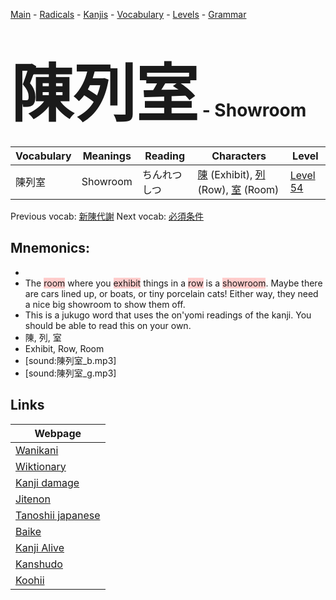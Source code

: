 <style> bigfont {font-size: 100px}</style>
[Main](../README.md) -
[Radicals](../radicals.md) -
[Kanjis](../kanjis.md) -
[Vocabulary](../vocabulary.md) -
[Levels](../levels.md) -
[Grammar](../grammar.md)
# <bigfont> 陳列室</bigfont> - Showroom 

| Vocabulary | Meanings | Reading | Characters | Level |
| --- | --- | --- | --- | --- |
| 陳列室 | Showroom | ちんれつしつ |  [陳](../kanjis/陳.md) (Exhibit), [列](../kanjis/列.md) (Row), [室](../kanjis/室.md) (Room) | [Level 54](../levels/wk_level54.md) |

Previous vocab: [新陳代謝](新陳代謝.md) Next vocab: [必須条件](必須条件.md) 

## Mnemonics:

* 
* The <span style="background-color:#ffcccb"> room</span> where you <span style="background-color:#ffcccb"> exhibit</span> things in a <span style="background-color:#ffcccb"> row</span> is a <span style="background-color:#ffcccb"> showroom</span>. Maybe there are cars lined up, or boats, or tiny porcelain cats! Either way, they need a nice big showroom to show them off.
* This is a jukugo word that uses the on'yomi readings of the kanji. You should be able to read this on your own.
* 陳, 列, 室
* Exhibit, Row, Room
* [sound:陳列室_b.mp3]
* [sound:陳列室_g.mp3]


## Links 

| Webpage |
| --- |
| [Wanikani          ](https://www.wanikani.com/kanji/陳列室) |
| [Wiktionary        ](https://en.wiktionary.org/wiki/陳列室) |
| [Kanji damage      ](http://www.kanjidamage.com/kanji/search?utf8=✓&q=陳列室) |
| [Jitenon           ](https://jitenon.com/kanji/陳列室) |
| [Tanoshii japanese ](https://www.tanoshiijapanese.com/dictionary/kanji.cfm?k=陳列室) |
| [Baike             ](https://baike.baidu.com/item/陳列室) |
| [Kanji Alive       ](https://app.kanjialive.com/陳列室) |
| [Kanshudo          ](https://www.kanshudo.com/searchmn?q=陳列室) |
| [Koohii            ](https://kanji.koohii.com/study/kanji/陳列室) |
